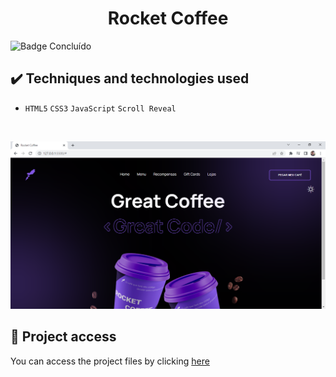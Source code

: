 <h1 align="center">Rocket Coffee</h1>
 
 ![Badge Concluído](https://camo.githubusercontent.com/459f141bd5e24c179a0e2dd49691e290ed5c5d4b4cb97767daee7cfaf6e31121/687474703a2f2f696d672e736869656c64732e696f2f7374617469632f76313f6c6162656c3d535441545553266d6573736167653d434f4e434c5549444f26636f6c6f723d475245454e267374796c653d666f722d7468652d6261646765)
 
 ## ✔️ Techniques and technologies used

- ``HTML5`` ``CSS3`` ``JavaScript`` ``Scroll Reveal``

<br>

<p align="center">
 <img src="assets/rocket_coffee2.png" width="550" alt="Image project">
</p>

## 📁 Project access
You can access the project files by clicking [here](https://github.com/Coastony/rocket_coffee)


